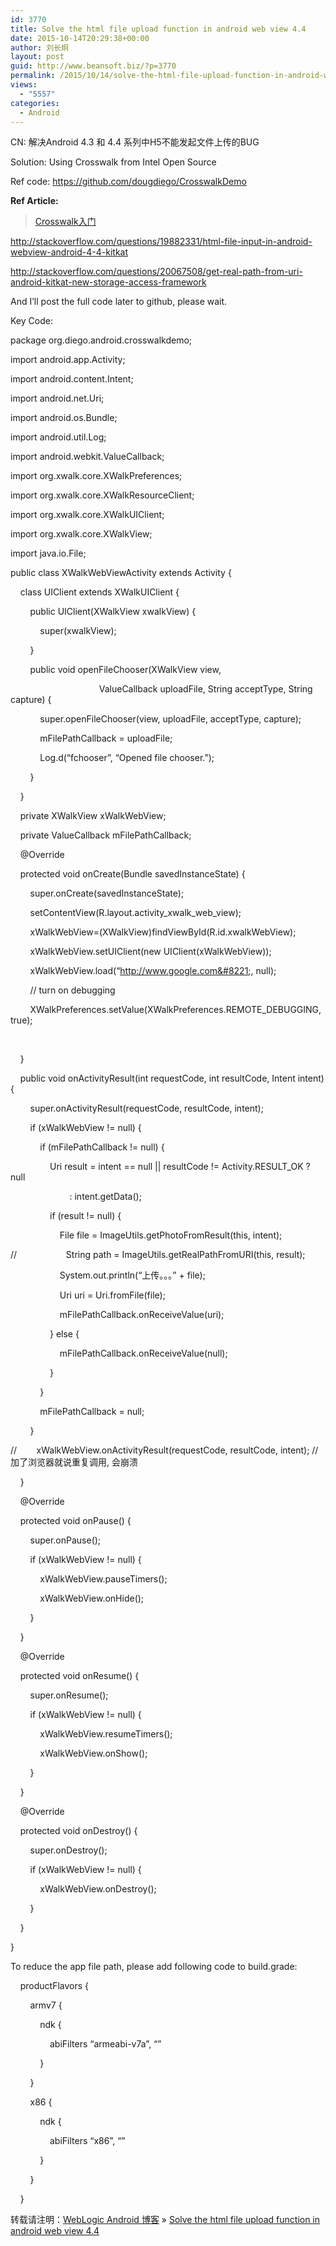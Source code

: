 ```yaml
---
id: 3770
title: Solve the html file upload function in android web view 4.4
date: 2015-10-14T20:29:38+00:00
author: 刘长炯
layout: post
guid: http://www.beansoft.biz/?p=3770
permalink: /2015/10/14/solve-the-html-file-upload-function-in-android-web-view-4-4/
views:
  - "5557"
categories:
  - Android
---
```

CN:&nbsp;解决Android 4.3 和 4.4 系列中H5不能发起文件上传的BUG

Solution: Using Crosswalk from Intel Open Source

Ref code:&nbsp;https://github.com/dougdiego/CrosswalkDemo

**Ref Article:&nbsp;**

<blockquote data-secret="fd6BIbwZGR" class="wp-embedded-content">
  <p>
    <a href="http://www.mobibrw.com/2015/1934">Crosswalk入门</a>
  </p>
</blockquote>



http://stackoverflow.com/questions/19882331/html-file-input-in-android-webview-android-4-4-kitkat

http://stackoverflow.com/questions/20067508/get-real-path-from-uri-android-kitkat-new-storage-access-framework

And I’ll post the full code later to github, please wait.



Key Code:

package org.diego.android.crosswalkdemo;



import android.app.Activity;

import android.content.Intent;

import android.net.Uri;

import android.os.Bundle;

import android.util.Log;

import android.webkit.ValueCallback;



import org.xwalk.core.XWalkPreferences;

import org.xwalk.core.XWalkResourceClient;

import org.xwalk.core.XWalkUIClient;

import org.xwalk.core.XWalkView;



import java.io.File;





public class XWalkWebViewActivity extends Activity {

&nbsp; &nbsp; class UIClient extends XWalkUIClient {

&nbsp; &nbsp; &nbsp; &nbsp; public UIClient(XWalkView xwalkView) {

&nbsp; &nbsp; &nbsp; &nbsp; &nbsp; &nbsp; super(xwalkView);

&nbsp; &nbsp; &nbsp; &nbsp; }



&nbsp; &nbsp; &nbsp; &nbsp; public void openFileChooser(XWalkView view,

&nbsp; &nbsp; &nbsp; &nbsp; &nbsp; &nbsp; &nbsp; &nbsp; &nbsp; &nbsp; &nbsp; &nbsp; &nbsp; &nbsp; &nbsp; &nbsp; &nbsp; &nbsp; ValueCallback<Uri> uploadFile, String acceptType, String capture) {

&nbsp; &nbsp; &nbsp; &nbsp; &nbsp; &nbsp; super.openFileChooser(view, uploadFile, acceptType, capture);



&nbsp; &nbsp; &nbsp; &nbsp; &nbsp; &nbsp; mFilePathCallback = uploadFile;

&nbsp; &nbsp; &nbsp; &nbsp; &nbsp; &nbsp; Log.d(&#8220;fchooser&#8221;, &#8220;Opened file chooser.&#8221;);

&nbsp; &nbsp; &nbsp; &nbsp; }



&nbsp; &nbsp; }



&nbsp; &nbsp; private XWalkView xWalkWebView;

&nbsp; &nbsp; private ValueCallback mFilePathCallback;



&nbsp; &nbsp; @Override

&nbsp; &nbsp; protected void onCreate(Bundle savedInstanceState) {

&nbsp; &nbsp; &nbsp; &nbsp; super.onCreate(savedInstanceState);

&nbsp; &nbsp; &nbsp; &nbsp; setContentView(R.layout.activity\_xwalk\_web_view);



&nbsp; &nbsp; &nbsp; &nbsp; xWalkWebView=(XWalkView)findViewById(R.id.xwalkWebView);

&nbsp; &nbsp; &nbsp; &nbsp; xWalkWebView.setUIClient(new UIClient(xWalkWebView));

&nbsp; &nbsp; &nbsp; &nbsp; xWalkWebView.load(&#8220;http://www.google.com&#8221;, null);



&nbsp; &nbsp; &nbsp; &nbsp; // turn on debugging

&nbsp; &nbsp; &nbsp; &nbsp; XWalkPreferences.setValue(XWalkPreferences.REMOTE_DEBUGGING, true);

&nbsp; &nbsp;&nbsp;

&nbsp; &nbsp; }



&nbsp; &nbsp; public void onActivityResult(int requestCode, int resultCode, Intent intent) {

&nbsp; &nbsp; &nbsp; &nbsp; super.onActivityResult(requestCode, resultCode, intent);



&nbsp; &nbsp; &nbsp; &nbsp; if (xWalkWebView != null) {



&nbsp; &nbsp; &nbsp; &nbsp; &nbsp; &nbsp; if (mFilePathCallback != null) {

&nbsp; &nbsp; &nbsp; &nbsp; &nbsp; &nbsp; &nbsp; &nbsp; Uri result = intent == null || resultCode != Activity.RESULT_OK ? null

&nbsp; &nbsp; &nbsp; &nbsp; &nbsp; &nbsp; &nbsp; &nbsp; &nbsp; &nbsp; &nbsp; &nbsp; : intent.getData();

&nbsp; &nbsp; &nbsp; &nbsp; &nbsp; &nbsp; &nbsp; &nbsp; if (result != null) {

&nbsp; &nbsp; &nbsp; &nbsp; &nbsp; &nbsp; &nbsp; &nbsp; &nbsp; &nbsp; File file = ImageUtils.getPhotoFromResult(this, intent);

// &nbsp; &nbsp; &nbsp; &nbsp; &nbsp; &nbsp; &nbsp; &nbsp; &nbsp; &nbsp;String path = ImageUtils.getRealPathFromURI(this, result);

&nbsp; &nbsp; &nbsp; &nbsp; &nbsp; &nbsp; &nbsp; &nbsp; &nbsp; &nbsp; System.out.println(&#8220;上传。。。&#8221; + file);



&nbsp; &nbsp; &nbsp; &nbsp; &nbsp; &nbsp; &nbsp; &nbsp; &nbsp; &nbsp; Uri uri = Uri.fromFile(file);

&nbsp; &nbsp; &nbsp; &nbsp; &nbsp; &nbsp; &nbsp; &nbsp; &nbsp; &nbsp; mFilePathCallback.onReceiveValue(uri);

&nbsp; &nbsp; &nbsp; &nbsp; &nbsp; &nbsp; &nbsp; &nbsp; } else {

&nbsp; &nbsp; &nbsp; &nbsp; &nbsp; &nbsp; &nbsp; &nbsp; &nbsp; &nbsp; mFilePathCallback.onReceiveValue(null);

&nbsp; &nbsp; &nbsp; &nbsp; &nbsp; &nbsp; &nbsp; &nbsp; }

&nbsp; &nbsp; &nbsp; &nbsp; &nbsp; &nbsp; }



&nbsp; &nbsp; &nbsp; &nbsp; &nbsp; &nbsp; mFilePathCallback = null;

&nbsp; &nbsp; &nbsp; &nbsp; }

// &nbsp; &nbsp; &nbsp; &nbsp;xWalkWebView.onActivityResult(requestCode, resultCode, intent); // 加了浏览器就说重复调用, 会崩溃



&nbsp; &nbsp; }



&nbsp; &nbsp; @Override

&nbsp; &nbsp; protected void onPause() {

&nbsp; &nbsp; &nbsp; &nbsp; super.onPause();

&nbsp; &nbsp; &nbsp; &nbsp; if (xWalkWebView != null) {

&nbsp; &nbsp; &nbsp; &nbsp; &nbsp; &nbsp; xWalkWebView.pauseTimers();

&nbsp; &nbsp; &nbsp; &nbsp; &nbsp; &nbsp; xWalkWebView.onHide();

&nbsp; &nbsp; &nbsp; &nbsp; }

&nbsp; &nbsp; }



&nbsp; &nbsp; @Override

&nbsp; &nbsp; protected void onResume() {

&nbsp; &nbsp; &nbsp; &nbsp; super.onResume();

&nbsp; &nbsp; &nbsp; &nbsp; if (xWalkWebView != null) {

&nbsp; &nbsp; &nbsp; &nbsp; &nbsp; &nbsp; xWalkWebView.resumeTimers();

&nbsp; &nbsp; &nbsp; &nbsp; &nbsp; &nbsp; xWalkWebView.onShow();

&nbsp; &nbsp; &nbsp; &nbsp; }

&nbsp; &nbsp; }



&nbsp; &nbsp; @Override

&nbsp; &nbsp; protected void onDestroy() {

&nbsp; &nbsp; &nbsp; &nbsp; super.onDestroy();

&nbsp; &nbsp; &nbsp; &nbsp; if (xWalkWebView != null) {

&nbsp; &nbsp; &nbsp; &nbsp; &nbsp; &nbsp; xWalkWebView.onDestroy();

&nbsp; &nbsp; &nbsp; &nbsp; }

&nbsp; &nbsp; }



}



To reduce the app file path, please add following code to build.grade:



&nbsp; &nbsp; productFlavors {

&nbsp; &nbsp; &nbsp; &nbsp; armv7 {

&nbsp; &nbsp; &nbsp; &nbsp; &nbsp; &nbsp; ndk {

&nbsp; &nbsp; &nbsp; &nbsp; &nbsp; &nbsp; &nbsp; &nbsp; abiFilters &#8220;armeabi-v7a&#8221;, &#8220;&#8221;

&nbsp; &nbsp; &nbsp; &nbsp; &nbsp; &nbsp; }

&nbsp; &nbsp; &nbsp; &nbsp; }

&nbsp; &nbsp; &nbsp; &nbsp; x86 {

&nbsp; &nbsp; &nbsp; &nbsp; &nbsp; &nbsp; ndk {

&nbsp; &nbsp; &nbsp; &nbsp; &nbsp; &nbsp; &nbsp; &nbsp; abiFilters &#8220;x86&#8221;, &#8220;&#8221;

&nbsp; &nbsp; &nbsp; &nbsp; &nbsp; &nbsp; }

&nbsp; &nbsp; &nbsp; &nbsp; }

&nbsp; &nbsp; }

转载请注明：[WebLogic Android 博客](http://www.beansoft.biz) &raquo; [Solve the html file upload function in android web view 4.4](http://www.beansoft.biz/2015/10/14/solve-the-html-file-upload-function-in-android-web-view-4-4/)